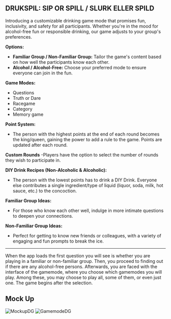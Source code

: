 ## DRUKSPIL: SIP OR SPILL / SLURK ELLER SPILD

Introducing a customizable drinking game mode that promises fun, inclusivity, and safety for all participants. Whether you're in the mood for alcohol-free fun or responsible drinking, our game adjusts to your group's preferences.

**Options:**
- **Familiar Group / Non-Familiar Group:** Tailor the game's content based on how well the participants know each other.
- **Alcohol / Alcohol-Free:** Choose your preferred mode to ensure everyone can join in the fun.

**Game Modes:**
- Questions
- Truth or Dare
- Racegame
- Category
- Memory game

**Point System:**
- The person with the highest points at the end of each round becomes the king/queen, gaining the power to add a rule to the game. Points are updated after each round.

**Custom Rounds**
-Players have the option to select the number of rounds they wish to participate in.

**DIY Drink Recipes (Non-Alcoholic & Alcoholic):**
- The person with the lowest points has to drink a DIY Drink. Everyone else contributes a single ingredient/type of liquid (liquor, soda, milk, hot sauce, etc.) to the concoction.

**Familiar Group Ideas:**
- For those who know each other well, indulge in more intimate questions to deepen your connections.

**Non-Familiar Group Ideas:**
- Perfect for getting to know new friends or colleagues, with a variety of engaging and fun prompts to break the ice.

---
When the app loads the first question you will see is whether you are playing in a familiar or non-familiar group. Then, you proceed to finding out if there are any alcohol-free persons. Afterwards, you are faced with the interface of the gamemode, where you choose which gamemodes you will play. Among these, you may choose to play all, some of them, or even just one. The game begins after the selection. 

## Mock Up
![MockupDG](https://github.com/svaki999/DrinkingGame/assets/117731913/48d21011-11b8-4a73-a6a7-b2ed54437d52)
![GamemodeDG](https://github.com/svaki999/DrinkingGame/assets/117731913/fa20bc99-a3f8-4b5b-a3ab-795892f017ce)

